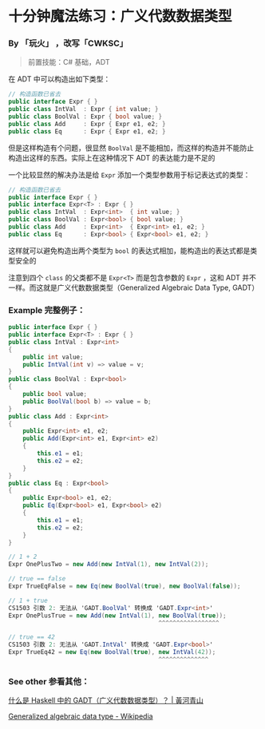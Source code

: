 # 十分钟魔法练习：广义代数数据类型

### By 「玩火」 ，改写「CWKSC」

> 前置技能：C# 基础，ADT

在 ADT 中可以构造出如下类型：

```csharp
// 构造函数已省去
public interface Expr { }
public class IntVal  : Expr { int value; }
public class BoolVal : Expr { bool value; }
public class Add     : Expr { Expr e1, e2; }
public class Eq      : Expr { Expr e1, e2; }
```

但是这样构造有个问题，很显然 `BoolVal` 是不能相加，而这样的构造并不能防止构造出这样的东西。实际上在这种情况下 ADT 的表达能力是不足的

一个比较显然的解决办法是给 `Expr` 添加一个类型参数用于标记表达式的类型：

```csharp
// 构造函数已省去
public interface Expr { }
public interface Expr<T> : Expr { }
public class IntVal  : Expr<int>  { int value; }
public class BoolVal : Expr<bool> { bool value; }
public class Add     : Expr<int>  { Expr<int> e1, e2; }
public class Eq      : Expr<bool> { Expr<bool> e1, e2; }
```

这样就可以避免构造出两个类型为 `bool` 的表达式相加，能构造出的表达式都是类型安全的

注意到四个 `class` 的父类都不是 `Expr<T>` 而是包含参数的 `Expr` ，这和 ADT 并不一样。而这就是广义代数数据类型（Generalized Algebraic Data Type, GADT）

### Example 完整例子：

```csharp
public interface Expr { }
public interface Expr<T> : Expr { }
public class IntVal : Expr<int>
{
    public int value;
    public IntVal(int v) => value = v;
}
public class BoolVal : Expr<bool>
{
    public bool value;
    public BoolVal(bool b) => value = b;
}
public class Add : Expr<int>
{
    public Expr<int> e1, e2;
    public Add(Expr<int> e1, Expr<int> e2)
    {
        this.e1 = e1;
        this.e2 = e2;
    }
}
public class Eq : Expr<bool>
{
    public Expr<bool> e1, e2;
    public Eq(Expr<bool> e1, Expr<bool> e2)
    {
        this.e1 = e1;
        this.e2 = e2;
    }
}

// 1 + 2
Expr OnePlusTwo = new Add(new IntVal(1), new IntVal(2));

// true == false
Expr TrueEqFalse = new Eq(new BoolVal(true), new BoolVal(false));

// 1 + true
CS1503 引数 2: 无法从 'GADT.BoolVal' 转换成 'GADT.Expr<int>'
Expr OnePlusTrue = new Add(new IntVal(1), new BoolVal(true));
                                          ^^^^^^^^^^^^^^^^^

// true == 42
CS1503 引数 2: 无法从 'GADT.IntVal' 转换成 'GADT.Expr<bool>'
Expr TrueEq42 = new Eq(new BoolVal(true), new IntVal(42));
                                          ^^^^^^^^^^^^^^
```

### See other 参看其他：

[什么是 Haskell 中的 GADT（广义代数数据类型）？ | 黃河青山](https://colliot.org/zh/2017/11/what-is-gadt-in-haskell/)

[Generalized algebraic data type - Wikipedia](https://en.wikipedia.org/wiki/Generalized_algebraic_data_type)